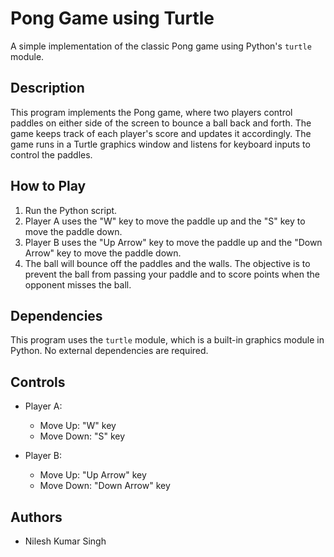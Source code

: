 # Pong Game using Turtle

A simple implementation of the classic Pong game using Python's `turtle` module.

## Description

This program implements the Pong game, where two players control paddles on either side of the screen to bounce a ball back and forth. The game keeps track of each player's score and updates it accordingly. The game runs in a Turtle graphics window and listens for keyboard inputs to control the paddles.

## How to Play

1. Run the Python script.
2. Player A uses the "W" key to move the paddle up and the "S" key to move the paddle down.
3. Player B uses the "Up Arrow" key to move the paddle up and the "Down Arrow" key to move the paddle down.
4. The ball will bounce off the paddles and the walls. The objective is to prevent the ball from passing your paddle and to score points when the opponent misses the ball.

## Dependencies

This program uses the `turtle` module, which is a built-in graphics module in Python. No external dependencies are required.

## Controls

- Player A:
  - Move Up: "W" key
  - Move Down: "S" key

- Player B:
  - Move Up: "Up Arrow" key
  - Move Down: "Down Arrow" key

## Authors

- Nilesh Kumar Singh


